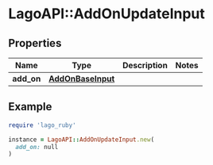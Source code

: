 # LagoAPI::AddOnUpdateInput

## Properties

| Name | Type | Description | Notes |
| ---- | ---- | ----------- | ----- |
| **add_on** | [**AddOnBaseInput**](AddOnBaseInput.md) |  |  |

## Example

```ruby
require 'lago_ruby'

instance = LagoAPI::AddOnUpdateInput.new(
  add_on: null
)
```

